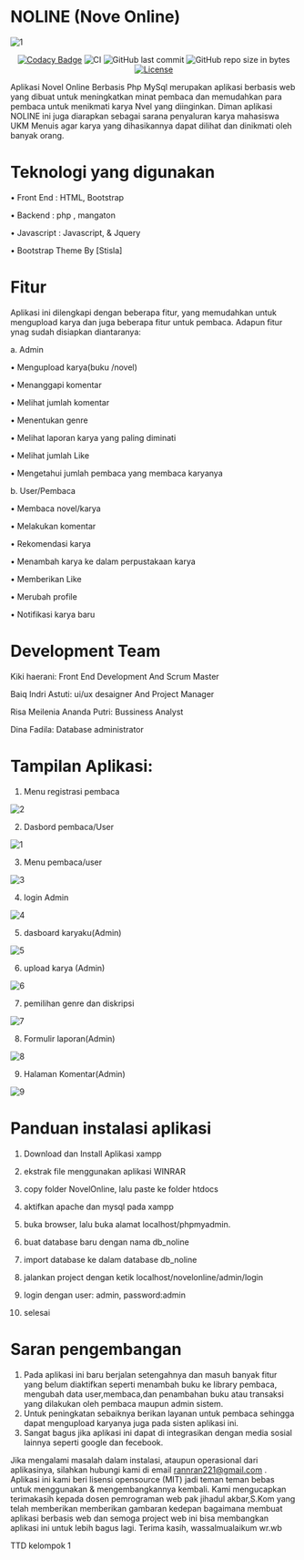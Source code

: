 # NOLINE (Nove Online)
![1](https://user-images.githubusercontent.com/90877934/178184636-33a51cde-486b-4df6-8fed-db8c1e014a99.png)

<span align="center">

[![Codacy Badge](https://api.codacy.com/project/badge/Grade/139795be2c474f848c4994d7ecdc5924)](https://app.codacy.com/manual/haxorsprogramming/Nadha-Resto?utm_source=github.com&utm_medium=referral&utm_content=haxorsprogramming/Nadha-Resto&utm_campaign=Badge_Grade_Dashboard)
![CI](https://github.com/haxorsprogramming/Nadha-Resto/workflows/CI/badge.svg) ![GitHub last commit](https://img.shields.io/github/last-commit/haxorsprogramming/Nadha-Resto.svg) ![GitHub repo size in bytes](https://img.shields.io/github/repo-size/badges/shields.svg) [![License](https://img.shields.io/github/license/haxorsprogramming/Nadha-Laundry.svg)](LICENSE) 

</span>

Aplikasi Novel Online Berbasis Php MySql merupakan aplikasi berbasis web yang dibuat untuk meningkatkan minat pembaca dan memudahkan para pembaca untuk menikmati karya Nvel yang diinginkan. Diman aplikasi NOLINE ini juga diarapkan sebagai sarana penyaluran karya mahasiswa UKM Menuis agar karya yang dihasikannya dapat dilihat dan dinikmati oleh banyak orang.


# Teknologi yang digunakan

•	Front End : HTML, Bootstrap

•	Backend : php , mangaton

•	Javascript : Javascript, & Jquery

•	Bootstrap Theme By [Stisla]

# Fitur 
Aplikasi ini dilengkapi dengan beberapa fitur, yang memudahkan untuk mengupload karya dan juga beberapa fitur untuk pembaca.  Adapun fitur ynag sudah disiapkan diantaranya:

a.	Admin

•	Mengupload karya(buku /novel)

•	Menanggapi komentar

•	Melihat jumlah komentar

•	Menentukan genre

•	Melihat laporan karya yang paling diminati

•	 Melihat jumlah Like

•	Mengetahui jumlah pembaca yang membaca karyanya

b.	User/Pembaca

•	Membaca novel/karya

•	Melakukan komentar

•	Rekomendasi karya 

•	Menambah karya ke dalam perpustakaan karya

•	Memberikan Like

•	Merubah profile

•	Notifikasi karya baru

# Development Team

Kiki haerani: Front End Development  And Scrum Master 

Baiq Indri Astuti: ui/ux desaigner  And Project Manager

Risa Meilenia Ananda Putri: Bussiness Analyst

Dina Fadila: Database administrator

# Tampilan Aplikasi: 

1.	Menu registrasi pembaca

![2](https://user-images.githubusercontent.com/90877934/178184790-5bc2e25c-e6e5-4021-8bee-76c2c7beb8d3.png)

2.	Dasbord pembaca/User

![1](https://user-images.githubusercontent.com/90877934/178184851-619dbe6e-33c1-43e1-a595-8cce1b46156d.png)

3.	Menu pembaca/user

![3](https://user-images.githubusercontent.com/90877934/178184872-37a2f36a-a80a-4844-a17e-8d82e2e7542a.png)

4.	login Admin

![4](https://user-images.githubusercontent.com/90877934/178184910-09b0413d-df53-44aa-af49-5d98d8218420.png)

5.	dasboard karyaku(Admin)

![5](https://user-images.githubusercontent.com/90877934/178184955-a9492c4d-7c49-4433-9841-c38b2be3722d.png)

6.	upload karya (Admin)

![6](https://user-images.githubusercontent.com/90877934/178184978-c4641097-eb8d-4f39-9c0c-91ef69d6ad27.png)

7.	pemilihan genre dan diskripsi

![7](https://user-images.githubusercontent.com/90877934/178185006-bfbcc0ed-99fc-4793-b016-a0f579ef0442.png)

8.	Formulir laporan(Admin)

![8](https://user-images.githubusercontent.com/90877934/178185027-1db0c9b1-c033-466a-a609-f9208405133e.png)

9.	Halaman Komentar(Admin)

![9](https://user-images.githubusercontent.com/90877934/178185055-2dc5f390-ca35-47a5-8853-38ce6f7be839.png)

# Panduan instalasi aplikasi

1.	Download dan Install Aplikasi xampp

2.	ekstrak file menggunakan aplikasi WINRAR

3.	copy folder NovelOnline, lalu paste ke folder htdocs

4.	aktifkan apache dan mysql pada xampp

5.	buka browser, lalu buka alamat localhost/phpmyadmin.

6.	buat database baru dengan nama db_noline

7.	import database ke dalam database db_noline

8.	jalankan project dengan ketik localhost/novelonline/admin/login

9.	login dengan user: admin, password:admin

10.	selesai

# Saran pengembangan
1.	Pada aplikasi ini baru berjalan setengahnya dan masuh banyak fitur yang belum diaktifkan seperti menambah buku ke library pembaca, mengubah data user,membaca,dan penambahan buku atau transaksi yang dilakukan oleh pembaca maupun admin sistem.
2.	Untuk peningkatan sebaiknya berikan layanan untuk pembaca sehingga dapat mengupload karyanya juga pada sisten aplikasi ini.
3.	Sangat bagus jika aplikasi ini dapat di integrasikan dengan media sosial lainnya seperti google dan fecebook.

Jika mengalami masalah dalam instalasi, ataupun operasional dari aplikasinya, silahkan hubungi kami di email rannran221@gmail.com . Aplikasi ini kami beri lisensi opensource (MIT) jadi teman teman bebas untuk menggunakan & mengembangkannya kembali.
Kami mengucapkan terimakasih kepada dosen pemrograman web pak jihadul akbar,S.Kom yang telah memberikan memberikan gambaran kedepan bagaimana membuat aplikasi berbasis web dan semoga project web ini bisa membangkan aplikasi ini untuk lebih bagus lagi.
Terima kasih, wassalmualaikum wr.wb

TTD kelompok 1



